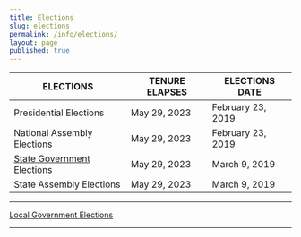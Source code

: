 ```yaml
---
title: Elections
slug: elections
permalink: /info/elections/
layout: page
published: true
---
```


ELECTIONS | TENURE ELAPSES	| ELECTIONS DATE
------------- | -------------  | -------------
Presidential Elections | May 29, 2023 | February 23, 2019
National Assembly Elections | May 29, 2023 | February 23, 2019
[State Government Elections](/info/state-government-elections "State Government Elections") | May 29, 2023 | March 9, 2019
State Assembly Elections | May 29, 2023 | March 9, 2019

-----------

[Local Government Elections](/info/local-government-elections "Local Government Elections")

-----------
